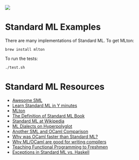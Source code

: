 <img src="https://raw.githubusercontent.com/rtoal/polyglot/master/resources/sml-logo-64.png">

# Standard ML Examples

There are many implementations of Standard ML. To get MLton:

```
brew install mlton
```

To run the tests:

```
./test.sh
```

# Standard ML Resources

* [Awesome SML](https://github.com/tiago4orion/awesome-sml)
* [Learn Standard ML in Y minutes](https://learnxinyminutes.com/docs/standard-ml/)
* [MLton](http://mlton.org/)
* [The Definition of Standard ML Book](http://sml-family.org/sml97-defn.pdf)
* [Standard ML at Wikipedia](https://en.wikipedia.org/wiki/Standard_ML)
* [ML Dialects on Hyperpolyglot](http://hyperpolyglot.org/ml)
* [Another SML and OCaml Comparison](https://www.mpi-sws.org/~rossberg/sml-vs-ocaml.html)
* [Why was OCaml faster than Standard ML?](https://thebreakfastpost.com/2015/05/10/sml-and-ocaml-so-why-was-the-ocaml-faster/)
* [Why ML/OCaml are good for writing compilers](http://flint.cs.yale.edu/cs421/case-for-ml.html)
* [Teaching Functional Programming to Freshmen](https://existentialtype.wordpress.com/2011/03/15/teaching-fp-to-freshmen/)
* [Exceptions in Standard ML vs. Haskell](https://existentialtype.wordpress.com/2012/08/14/haskell-is-exceptionally-unsafe/)
